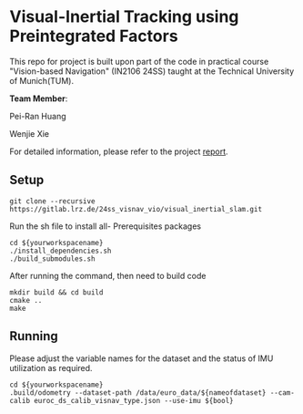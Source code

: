# Visual-Inertial Tracking using Preintegrated Factors

This repo for project is built upon part of the code in practical course "Vision-based Navigation" (IN2106 24SS) taught at the Technical University of Munich(TUM). 

**Team Member**:


Pei-Ran Huang

Wenjie Xie


For detailed information, please refer to the project [report]().
## Setup
```
git clone --recursive https://gitlab.lrz.de/24ss_visnav_vio/visual_inertial_slam.git
```
Run the sh file to install all- Prerequisites packages

```
cd ${yourworkspacename}
./install_dependencies.sh
./build_submodules.sh
```
After running the command, then need to build code
```
mkdir build && cd build
cmake ..
make
```
## Running 

Please adjust the variable names for the dataset and the status of IMU utilization as required.
```
cd ${yourworkspacename}
.build/odometry --dataset-path /data/euro_data/${nameofdataset} --cam-calib euroc_ds_calib_visnav_type.json --use-imu ${bool}
```





